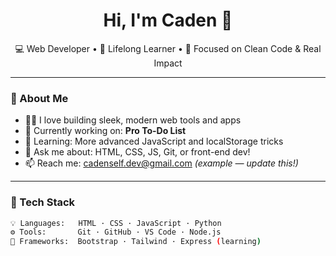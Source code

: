 <h1 align="center">Hi, I'm Caden 👋</h1>
<p align="center">
  💻 Web Developer • 🧠 Lifelong Learner • 🚀 Focused on Clean Code & Real Impact
</p>

---

### 🚀 About Me

- 👨‍💻 I love building sleek, modern web tools and apps
- 🎯 Currently working on: **Pro To-Do List**
- 🌱 Learning: More advanced JavaScript and localStorage tricks
- 💬 Ask me about: HTML, CSS, JS, Git, or front-end dev!
- 📫 Reach me: cadenself.dev@gmail.com *(example — update this!)*

---

### 🧰 Tech Stack

```bash
💡 Languages:   HTML · CSS · JavaScript · Python  
⚙️ Tools:       Git · GitHub · VS Code · Node.js  
🧪 Frameworks:  Bootstrap · Tailwind · Express (learning)
